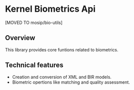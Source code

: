 # Kernel Biometrics Api
[MOVED TO mosip/bio-utils]

## Overview
This library provides core funtions related to biometrics.

## Technical features
- Creation and conversion of XML and BIR models.
- Biometric opertions like matching and quality assessment.
